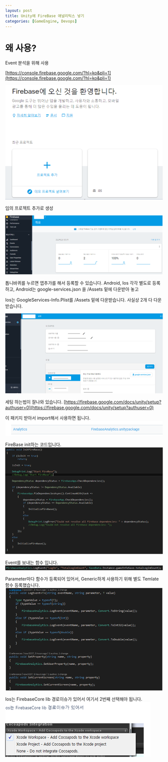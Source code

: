 ```yaml
---
layout: post
title: Unity에 FireBase 애널리틱스 넣기
categories: [GameEngine, Devops]
---
```


# 왜 사용?

Event 분석을 위해 사용

[https://console.firebase.google.com/?hl=ko&pli=1](https://console.firebase.google.com/?hl=ko&pli=1)

![](/assets/images/2019-10-10-Unity에%20FireBase%20넣기/2019-10-10-14-08-53.png)


임의 프로젝트 추가로 생성

![](/assets/images/2019-10-10-Unity에%20FireBase%20넣기/2019-10-10-14-09-40.png)

톱니바퀴를 누르면 앱추가를 해서 등록할 수 있습니다. Android, Ios 각각 별도로 등록하고, Android는 google-services.json 을 /Assets 밑에 다운받아 놓고

Ios는 GoogleServices-Info.Plist를 /Assets 밑에 다운받습니다. 사실상 2개 다 다운받습니다.

![](/assets/images/2019-10-10-Unity에%20FireBase%20넣기/2019-10-10-14-13-12.png)


세팅 하는법이 잘나와 있습니다.
[https://firebase.google.com/docs/unity/setup?authuser=0](https://firebase.google.com/docs/unity/setup?authuser=0)

이 패키지 받아서 import해서 사용하면 됩니다.
![](/assets/images/2019-10-10-Unity에%20FireBase%20넣기/2019-10-10-14-15-31.png)


FireBase init하는 코드입니다.
![](/assets/images/2019-10-10-Unity에%20FireBase%20넣기/2019-10-10-14-18-06.png)


Event를 보내는 함수 입니다.
![](/assets/images/2019-10-10-Unity에%20FireBase%20넣기/2019-10-10-14-18-42.png)


Parameter마다 함수가 등록되어 있어서, Generic하게 사용하기 위해 별도 Temlate 함수 등록했습니다.
![](/assets/images/2019-10-10-Unity에%20FireBase%20넣기/2019-10-10-14-19-18.png)


Ios는 FirebaseCore lib 경로이슈가 있어서 여기서 2번째 선택해야 됩니다.
![](/assets/images/2019-10-10-Unity에%20FireBase%20넣기/2019-10-10-14-19-56.png)